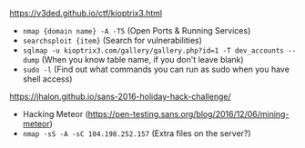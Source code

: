 https://v3ded.github.io/ctf/kioptrix3.html
- `nmap {domain name} -A -T5` (Open Ports & Running Services)
- `searchsploit {item}` (Search for vulnerabilities)
- `sqlmap -u kioptrix3.com/gallery/gallery.php?id=1 -T dev_accounts --dump` (When you know table name, if you don't leave blank)
- `sudo -l` (Find out what commands you can run as sudo when you have shell access)

https://jhalon.github.io/sans-2016-holiday-hack-challenge/
 - Hacking Meteor (https://pen-testing.sans.org/blog/2016/12/06/mining-meteor)
- `nmap -sS -A -sC 104.198.252.157` (Extra files on the server?)
